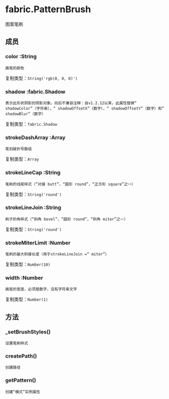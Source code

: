 # fabric.PatternBrush
图案笔刷

## 成员

### color :String
    画笔的颜色
复制类型：`String('rgb(0, 0, 0)')`

### shadow :fabric.Shadow
    表示此形状阴影的阴影对象。向后不兼容注释：自v1.2.12以来，此属性替换“ shadowColor”（字符串），“ shadowOffsetX”（数字），“ shadowOffsetY”（数字）和“ shadowBlur”（数字）
复制类型：`fabric.Shadow`

### strokeDashArray :Array
    笔划破折号数组
复制类型：`Array`

### strokeLineCap :String
    笔刷的线尾样式（“对接 butt”，“圆形 round”，“正方形 square”之一）
复制类型：`String('round')`

### strokeLineJoin :String
    刷子的角样式（“斜角 bevel”，“圆形 round”，“斜角 miter”之一）
复制类型：`String('round')`

### strokeMiterLimit :Number
    笔刷的最大斜接长度（用于strokeLineJoin =“ miter”）
复制类型：`Number(10)`

### width :Number
    画笔的宽度，必须是数字，没有字符串文字
复制类型：`Number(1)`

## 方法

### _setBrushStyles()
    设置笔刷样式

### createPath()
    创建路径

### getPattern()
    创建“模式”实例属性 



